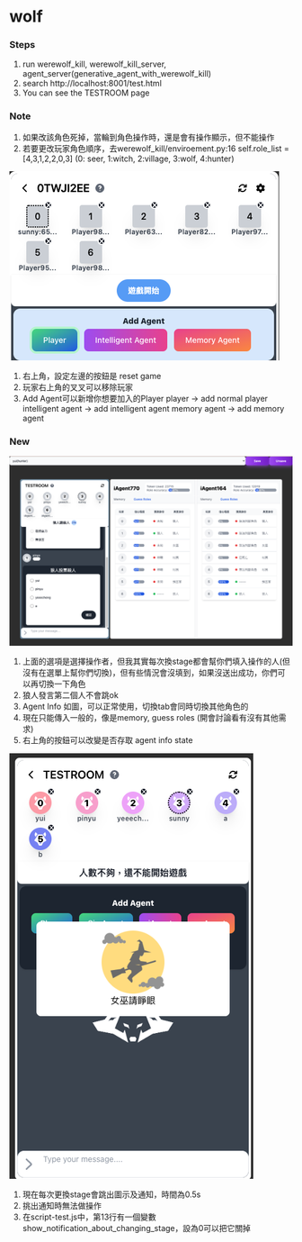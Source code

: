 # wolf

### Steps
1. run werewolf_kill, werewolf_kill_server, agent_server(generative_agent_with_werewolf_kill)
2. search http://localhost:8001/test.html
3. You can see the TESTROOM page

### Note
1. 如果改該角色死掉，當輪到角色操作時，還是會有操作顯示，但不能操作
2. 若要更改玩家角色順序，去werewolf_kill/enviroement.py:16 self.role_list = [4,3,1,2,2,0,3] (0: seer, 1:witch, 2:village, 3:wolf, 4:hunter)


![alt text](https://github.com/Sunny1928/wolf/blob/main/img/prepare_1.png)

1. 右上角，設定左邊的按鈕是 reset game
2. 玩家右上角的叉叉可以移除玩家
3. Add Agent可以新增你想要加入的Player
    player -> add normal player
    intelligent agent -> add intelligent agent
    memory agent -> add memory agent


### New
![alt text](https://github.com/Sunny1928/wolf/blob/main/img/agentinfo_1.png)
1. 上面的選項是選擇操作者，但我其實每次換stage都會幫你們填入操作的人(但沒有在選單上幫你們切換)，但有些情況會沒填到，如果沒送出成功，你們可以再切換一下角色
2. 狼人發言第二個人不會跳ok
3. Agent Info 如圖，可以正常使用，切換tab會同時切換其他角色的
4. 現在只能傳入一般的，像是memory, guess roles (開會討論看有沒有其他需求)
5. 右上角的按鈕可以改變是否存取 agent info state


![alt text](https://github.com/Sunny1928/wolf/blob/main/img/stageinfo.png)
1. 現在每次更換stage會跳出圖示及通知，時間為0.5s
2. 挑出通知時無法做操作
3. 在script-test.js中，第13行有一個變數show_notification_about_changing_stage，設為0可以把它關掉

